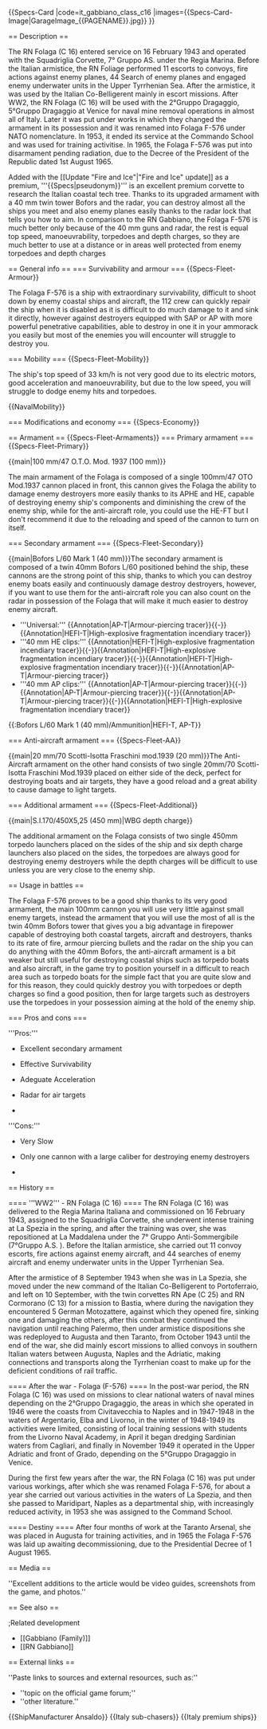 {{Specs-Card
|code=it_gabbiano_class_c16
|images={{Specs-Card-Image|GarageImage_{{PAGENAME}}.jpg}}
}}

== Description ==
<!-- ''In the first part of the description, cover the history of the ship's creation and military application. In the second part, tell the reader about using this ship in the game. Add a screenshot: if a beginner player has a hard time remembering vehicles by name, a picture will help them identify the ship in question.'' -->
The RN Folaga (C 16) entered service on 16 February 1943 and operated with the Squadriglia Corvette, 7° Gruppo AS. under the Regia Marina. Before the Italian armistice, the RN Foliage performed 11 escorts to convoys, fire actions against enemy planes, 44 Search of enemy planes and engaged enemy underwater units in the Upper Tyrrhenian Sea. After the armistice, it was used by the Italian Co-Belligerent mainly in escort missions. After WW2, the RN Folaga (C 16) will be used with the 2°Gruppo Dragaggio, 5°Gruppo Dragaggio at Venice for naval mine removal operations in almost all of Italy. Later it was put under works in which they changed the armament in its possession and it was renamed into Folaga F-576 under NATO nomenclature. In 1953, it ended its service at the Commando School and was used for training activitise. In 1965, the Folaga F-576 was put into disarmament pending radiation, due to the Decree of the President of the Republic dated 1st August 1965.

Added with the [[Update "Fire and Ice"|"Fire and Ice" update]] as a premium, '''{{Specs|pseudonym}}''' is an excellent premium corvette to research the Italian coastal tech tree. Thanks to its upgraded armament with a 40 mm twin tower Bofors and the radar, you can destroy almost all the ships you meet and also enemy planes easily thanks to the radar lock that tells you how to aim. In comparison to the RN Gabbiano, the Folaga F-576 is much better only because of the 40 mm guns and radar, the rest is equal top speed, manoeuvrability, torpedoes and depth charges, so they are much better to use at a distance or in areas well protected from enemy torpedoes and depth charges

== General info ==
=== Survivability and armour ===
{{Specs-Fleet-Armour}}
<!-- ''Talk about the vehicle's armour. Note the most well-defended and most vulnerable zones, e.g. the ammo magazine. Evaluate the composition of components and assemblies responsible for movement and manoeuvrability. Evaluate the survivability of the primary and secondary armaments separately. Don't forget to mention the size of the crew, which plays an important role in fleet mechanics. Save tips on preserving survivability for the "Usage in battles" section. If necessary, use a graphical template to show the most well-protected or most vulnerable points in the armour.'' -->
The  Folaga F-576 is a ship with extraordinary survivability, difficult to shoot down by enemy coastal ships and aircraft, the 112 crew can quickly repair the ship when it is disabled as it is difficult to do much damage to it and sink it directly, however against destroyers equipped with SAP or AP with more powerful penetrative capabilities, able to destroy in one it in your ammorack you easily but most of the enemies you will encounter will struggle to destroy you.

=== Mobility ===
{{Specs-Fleet-Mobility}}
<!-- ''Write about the ship's mobility. Evaluate its power and manoeuvrability, rudder rerouting speed, stopping speed at full tilt, with its maximum forward and reverse speed.'' -->
The ship's top speed of 33 km/h is not very good due to its electric motors, good acceleration and manoeuvrability, but due to the low speed, you will struggle to dodge enemy hits and torpedoes.

{{NavalMobility}}

=== Modifications and economy ===
{{Specs-Economy}}

== Armament ==
{{Specs-Fleet-Armaments}}
=== Primary armament ===
{{Specs-Fleet-Primary}}
<!-- ''Provide information about the characteristics of the primary armament. Evaluate their efficacy in battle based on their reload speed, ballistics and the capacity of their shells. Add a link to the main article about the weapon: <code><nowiki>{{main|Weapon name (calibre)}}</nowiki></code>. Broadly describe the ammunition available for the primary armament, and provide recommendations on how to use it and which ammunition to choose.'' -->
{{main|100 mm/47 O.T.O. Mod. 1937 (100 mm)}}

The main armament of the Folaga  is composed of a single 100mm/47 OTO Mod.1937 cannon placed in front, this cannon gives the Folaga the ability to damage enemy destroyers more easily thanks to its APHE and HE, capable of destroying enemy ship's components and diminishing the crew of the enemy ship, while for the anti-aircraft role, you could use the HE-FT but I don't recommend it due to the reloading and speed of the cannon to turn on itself.

=== Secondary armament ===
{{Specs-Fleet-Secondary}}
<!-- ''Some ships are fitted with weapons of various calibres. Secondary armaments are defined as weapons chosen with the control <code>Select secondary weapon</code>. Evaluate the secondary armaments and give advice on how to use them. Describe the ammunition available for the secondary armament. Provide recommendations on how to use them and which ammunition to choose. Remember that any anti-air armament, even heavy calibre weapons, belong in the next section. If there is no secondary armament, remove this section.'' -->
{{main|Bofors L/60 Mark 1 (40 mm)}}The secondary armament is composed of a twin 40mm Bofors L/60 positioned behind the ship, these cannons are the strong point of this ship, thanks to which you can destroy enemy boats easily and continuously damage destroy destroyers, however, if you want to use them for the anti-aircraft role you can also count on the radar in possession of the Folaga that will make it much easier to destroy enemy aircraft.

* '''Universal:''' {{Annotation|AP-T|Armour-piercing tracer}}{{-}}{{Annotation|HEFI-T|High-explosive fragmentation incendiary tracer}}
* '''40 mm HE clips:''' {{Annotation|HEFI-T|High-explosive fragmentation incendiary tracer}}{{-}}{{Annotation|HEFI-T|High-explosive fragmentation incendiary tracer}}{{-}}{{Annotation|HEFI-T|High-explosive fragmentation incendiary tracer}}{{-}}{{Annotation|AP-T|Armour-piercing tracer}}
* '''40 mm AP clips:''' {{Annotation|AP-T|Armour-piercing tracer}}{{-}}{{Annotation|AP-T|Armour-piercing tracer}}{{-}}{{Annotation|AP-T|Armour-piercing tracer}}{{-}}{{Annotation|HEFI-T|High-explosive fragmentation incendiary tracer}}

{{:Bofors L/60 Mark 1 (40 mm)/Ammunition|HEFI-T, AP-T}}

=== Anti-aircraft armament ===
{{Specs-Fleet-AA}}
<!-- ''An important part of the ship's armament responsible for air defence. Anti-aircraft armament is defined by the weapon chosen with the control <code>Select anti-aircraft weapons</code>. Talk about the ship's anti-air cannons and machine guns, the number of guns and their positions, their effective range, and about their overall effectiveness – including against surface targets. If there are no anti-aircraft armaments, remove this section.'' -->
{{main|20 mm/70 Scotti-Isotta Fraschini mod.1939 (20 mm)}}The Anti-Aircraft armament on the other hand consists of two single 20mm/70 Scotti-Isotta Fraschini Mod.1939 placed on either side of the deck, perfect for destroying boats and air targets, they have a good reload and a great ability to cause damage to light targets.

=== Additional armament ===
{{Specs-Fleet-Additional}}
<!-- ''Describe the available additional armaments of the ship: depth charges, mines, torpedoes. Talk about their positions, available ammunition and launch features such as dead zones of torpedoes. If there is no additional armament, remove this section.'' -->
{{main|S.I.170/450X5,25 (450 mm)|WBG depth charge}}

The additional armament on the Folaga consists of two single 450mm torpedo launchers placed on the sides of the ship and six depth charge launchers also placed on the sides, the torpedoes are always good for destroying enemy destroyers while the depth charges will be difficult to use unless you are very close to the enemy ship.

== Usage in battles ==
<!-- ''Describe the technique of using this ship, the characteristics of her use in a team and tips on strategy. Abstain from writing an entire guide – don't try to provide a single point of view, but give the reader food for thought. Talk about the most dangerous opponents for this vehicle and provide recommendations on fighting them. If necessary, note the specifics of playing with this vehicle in various modes (AB, RB, SB).'' -->
The Folaga F-576 proves to be a good ship thanks to its very good armament, the main 100mm cannon you will use very little against small enemy targets, instead the armament that you will use the most of all is the twin 40mm Bofors tower that gives you a big advantage in firepower capable of destroying both coastal targets, aircraft and destroyers, thanks to its rate of fire, armour piercing bullets and the radar on the ship you can do anything with the 40mm Bofors, the anti-aircraft armament is a bit weaker but still useful for destroying coastal ships such as torpedo boats and also aircraft, in the game try to position yourself in a difficult to reach area such as torpedo boats for the simple fact that you are quite slow and for this reason, they could quickly destroy you with torpedoes or depth charges so find a good position, then for large targets such as destroyers use the torpedoes in your possession aiming at the hold of the enemy ship.

=== Pros and cons ===
<!-- ''Summarise and briefly evaluate the vehicle in terms of its characteristics and combat effectiveness. Mark its pros and cons in the bulleted list. Try not to use more than 6 points for each of the characteristics. Avoid using categorical definitions such as "bad", "good" and the like - use substitutions with softer forms such as "inadequate" and "effective".'' -->'''Pros:'''

* Excellent secondary armament 
* Effective Survivability
* Adeguate Acceleration
* Radar for air targets

*

'''Cons:'''

* Very Slow
* Only one cannon with a large caliber for destroying enemy destroyers

*

== History ==
<!-- ''Describe the history of the creation and combat usage of the ship in more detail than in the introduction. If the historical reference turns out to be too long, take it to a separate article, taking a link to the article about the ship and adding a block "/History" (example: <nowiki>https://wiki.warthunder.com/(Ship-name)/History</nowiki>) and add a link to it here using the <code>main</code> template. Be sure to reference text and sources by using <code><nowiki><ref></ref></nowiki></code>, as well as adding them at the end of the article with <code><nowiki><references /></nowiki></code>. This section may also include the ship's dev blog entry (if applicable) and the in-game encyclopedia description (under <code><nowiki>=== In-game description ===</nowiki></code>, also if applicable).'' -->
==== '''WW2''' - RN Folaga (C 16) ====
The RN Folaga (C 16) was delivered to the Regia Marina Italiana and commissioned on 16 February 1943, assigned to the Squadriglia Corvette, she underwent intense training at La Spezia in the spring, and after the training was over, she was repositioned at La Maddalena under the 7° Gruppo Anti-Sommergibile (7°Gruppo A.S. ). Before the Italian armistice, she carried out 11 convoy escorts, fire actions against enemy aircraft, and 44 searches of enemy aircraft and enemy underwater units in the Upper Tyrrhenian Sea.

After the armistice of 8 September 1943 when she was in La Spezia, she moved under the new command of the Italian Co-Belligerent to Portoferraio, and left on 10 September, with the twin corvettes RN Ape (C 25) and RN Cormorano (C 13) for a mission to Bastia, where during the navigation they encountered 5 German Motozattere, against which they opened fire, sinking one and damaging the others, after this combat they continued the navigation until reaching Palermo, then under armistice dispositions she was redeployed to Augusta and then Taranto, from October 1943 until the end of the war, she did mainly escort missions to allied convoys in southern Italian waters between Augusta, Naples and the Adriatic, making connections and transports along the Tyrrhenian coast to make up for the deficient conditions of rail traffic.

==== After the war - Folaga (F-576) ====
In the post-war period, the RN Folaga (C 16) was used on missions to clear national waters of naval mines depending on the 2°Gruppo Dragaggio, the areas in which she operated in 1946 were the coasts from Civitavecchia to Naples and in 1947-1948 in the waters of Argentario, Elba and Livorno, in the winter of 1948-1949 its activities were limited, consisting of local training sessions with students from the Livorno Naval Academy, in April it began dredging Sardinian waters from Cagliari, and finally in November 1949 it operated in the Upper Adriatic and front of Grado, depending on the 5°Gruppo Dragaggio in Venice.

During the first few years after the war, the RN Folaga (C 16) was put under various workings, after which she was renamed Folaga F-576, for about a year she carried out various activities in the waters of La Spezia, and then she passed to Maridipart, Naples as a departmental ship, with increasingly reduced activity, in 1953 she was assigned to the Command School.

==== Destiny ====
After four months of work at the Taranto Arsenal, she was placed in Augusta for training activities, and in 1965 the Folaga F-576 was laid up awaiting decommissioning, due to the Presidential Decree of 1 August 1965.

== Media ==
<!-- ''Excellent additions to the article would be video guides, screenshots from the game, and photos.'' -->
''Excellent additions to the article would be video guides, screenshots from the game, and photos.''

== See also ==
<!-- ''Links to articles on the War Thunder Wiki that you think will be useful for the reader, for example:''
* ''reference to the series of the ship;''
* ''links to approximate analogues of other nations and research trees.'' -->

;Related development

* [[Gabbiano (Family)]]
* [[RN Gabbiano]]

== External links ==
<!-- ''Paste links to sources and external resources, such as:''
* ''topic on the official game forum;''
* ''other literature.'' -->
''Paste links to sources and external resources, such as:''

* ''topic on the official game forum;''
* ''other literature.''

{{ShipManufacturer Ansaldo}}
{{Italy sub-chasers}}
{{Italy premium ships}}